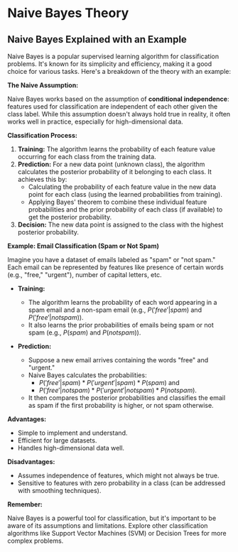 # Naive Bayes Theory

## Naive Bayes Explained with an Example

Naive Bayes is a popular supervised learning algorithm for classification problems. It's known for its simplicity and efficiency, making it a good choice for various tasks. Here's a breakdown of the theory with an example:

**The Naive Assumption:**

Naive Bayes works based on the assumption of **conditional independence**: features used for classification are independent of each other given the class label. While this assumption doesn't always hold true in reality, it often works well in practice, especially for high-dimensional data.

**Classification Process:**

1. **Training:** The algorithm learns the probability of each feature value occurring for each class from the training data.
2. **Prediction:** For a new data point (unknown class), the algorithm calculates the posterior probability of it belonging to each class. It achieves this by:
    - Calculating the probability of each feature value in the new data point for each class (using the learned probabilities from training).
    - Applying Bayes' theorem to combine these individual feature probabilities and the prior probability of each class (if available) to get the posterior probability.
3. **Decision:** The new data point is assigned to the class with the highest posterior probability.

**Example: Email Classification (Spam or Not Spam)**

Imagine you have a dataset of emails labeled as "spam" or "not spam." Each email can be represented by features like presence of certain words (e.g., "free," "urgent"), number of capital letters, etc.

- **Training:**
    
    - The algorithm learns the probability of each word appearing in a spam email and a non-spam email (e.g., $P('free' | spam)$ and $P('free' | not spam)$).
    - It also learns the prior probabilities of emails being spam or not spam (e.g., $P(spam)$ and $P(not spam)$).
- **Prediction:**
    
    - Suppose a new email arrives containing the words "free" and "urgent."
    - Naive Bayes calculates the probabilities: 
	    - $P('free' | spam) * P('urgent' | spam) * P(spam)$ and 
	    - $P('free' | not spam) * P('urgent' | not spam) * P(not spam)$.
    - It then compares the posterior probabilities and classifies the email as spam if the first probability is higher, or not spam otherwise.

**Advantages:**

- Simple to implement and understand.
- Efficient for large datasets.
- Handles high-dimensional data well.

**Disadvantages:**

- Assumes independence of features, which might not always be true.
- Sensitive to features with zero probability in a class (can be addressed with smoothing techniques).

**Remember:**

Naive Bayes is a powerful tool for classification, but it's important to be aware of its assumptions and limitations. Explore other classification algorithms like Support Vector Machines (SVM) or Decision Trees for more complex problems.